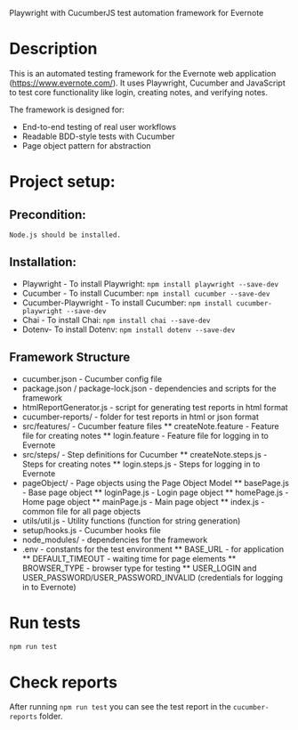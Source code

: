Playwright with CucumberJS test automation framework  for Evernote

# Description 

This is an automated testing framework for the Evernote web application (https://www.evernote.com/). 
It uses Playwright, Cucumber and JavaScript to test core functionality like login, creating notes, and verifying notes.

The framework is designed for:

  - End-to-end testing of real user workflows
  - Readable BDD-style tests with Cucumber
  - Page object pattern for abstraction

# Project setup:

  ## Precondition: 

    Node.js should be installed.

  ## Installation:

  * Playwright - To install Playwright: `npm install playwright --save-dev`
  * Cucumber - To install Cucumber: `npm install cucumber --save-dev`
  * Cucumber-Playwright - To install Cucumber: `npm install cucumber-playwright --save-dev`
  * Chai - To install Chai: `npm install chai --save-dev`
  * Dotenv- To install Dotenv: `npm install dotenv --save-dev`


## Framework Structure

  * cucumber.json - Cucumber config file
  * package.json / package-lock.json - dependencies and scripts for the framework
  * htmlReportGenerator.js - script for generating test reports in html format
  * cucumber-reports/ - folder for test reports in html or json format
  * src/features/ - Cucumber feature files
      ** createNote.feature - Feature file for creating notes
      ** login.feature - Feature file for logging in to Evernote
  * src/steps/ - Step definitions for Cucumber
      ** createNote.steps.js - Steps for creating notes
      ** login.steps.js - Steps for logging in to Evernote
  * pageObject/ - Page objects using the Page Object Model
      ** basePage.js - Base page object
      ** loginPage.js - Login page object
      ** homePage.js - Home page object
      ** mainPage.js - Main page object
      ** index.js - common file for all page objects
  * utils/util.js - Utility functions (function for string generation)
  * setup/hooks.js - Cucumber hooks file
  * node_modules/ - dependencies for the framework
  * .env - constants for the test environment
      ** BASE_URL - for application 
      ** DEFAULT_TIMEOUT - waiting time for page elements
      ** BROWSER_TYPE - browser type for testing
      ** USER_LOGIN and USER_PASSWORD/USER_PASSWORD_INVALID (credentials for logging in to Evernote)


# Run tests

```sh
npm run test
```

# Check reports

After running ```npm run test``` you can see the test report in the `cucumber-reports` folder.
